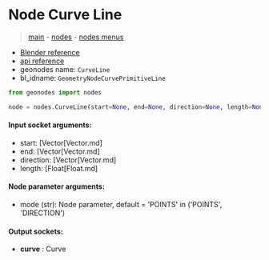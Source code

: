# Node Curve Line

> [main](../structure.md) - [nodes](nodes.md) - [nodes menus](nodes_menus.md)

- [Blender reference](https://docs.blender.org/manual/en/latest/modeling/geometry_nodes/curve_primitives/curve_line.html)
- [api reference](https://docs.blender.org/api/current/bpy.types.GeometryNodeCurvePrimitiveLine.html)
- geonodes name: `CurveLine`
- bl_idname: `GeometryNodeCurvePrimitiveLine`

```python
from geonodes import nodes

node = nodes.CurveLine(start=None, end=None, direction=None, length=None, mode='POINTS')
```

#### Input socket arguments:

- start: [Vector[Vector.md]
- end: [Vector[Vector.md]
- direction: [Vector[Vector.md]
- length: [Float[Float.md]

#### Node parameter arguments:

- mode (str): Node parameter, default = 'POINTS' in ('POINTS', 'DIRECTION')

#### Output sockets:

- **curve** : Curve

